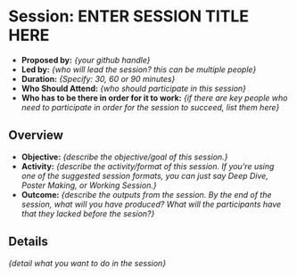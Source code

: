 # Session: ENTER SESSION TITLE HERE

- **Proposed by:** _{your github handle}_
- **Led by:** _{who will lead the session? this can be multiple people}_   
- **Duration:** _{Specify: 30, 60 or 90 minutes}_
- **Who Should Attend:** _{who should participate in this session}_
- **Who has to be there in order for it to work:** _{if there are key people who need to participate in order for the session to succeed, list them here}_

## Overview

- **Objective:** _{describe the objective/goal of this session.}_
- **Activity:** _{describe the activity/format of this session. If you're using one of the suggested session formats, you can just say Deep Dive, Poster Making, or Working Session.}_
- **Outcome:** _{describe the outputs from the session. By the end of the session, what will you have produced? What will the participants have that they lacked before the sesion?}_

## Details

_{detail what you want to do in the session}_
